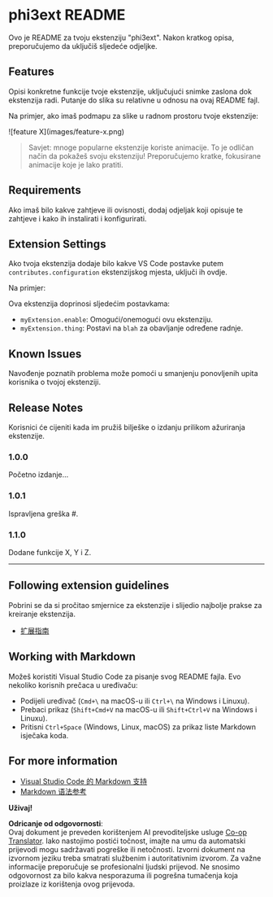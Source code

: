 <!--
CO_OP_TRANSLATOR_METADATA:
{
  "original_hash": "be0b2937160c486180ded27e4f14adeb",
  "translation_date": "2025-05-09T05:06:04+00:00",
  "source_file": "code/07.Lab/01/Apple/phi3ext/README.md",
  "language_code": "hr"
}
-->
# phi3ext README

Ovo je README za tvoju ekstenziju "phi3ext". Nakon kratkog opisa, preporučujemo da uključiš sljedeće odjeljke.

## Features

Opisi konkretne funkcije tvoje ekstenzije, uključujući snimke zaslona dok ekstenzija radi. Putanje do slika su relativne u odnosu na ovaj README fajl.

Na primjer, ako imaš podmapu za slike u radnom prostoru tvoje ekstenzije:

\!\[feature X\]\(images/feature-x.png\)

> Savjet: mnoge popularne ekstenzije koriste animacije. To je odličan način da pokažeš svoju ekstenziju! Preporučujemo kratke, fokusirane animacije koje je lako pratiti.

## Requirements

Ako imaš bilo kakve zahtjeve ili ovisnosti, dodaj odjeljak koji opisuje te zahtjeve i kako ih instalirati i konfigurirati.

## Extension Settings

Ako tvoja ekstenzija dodaje bilo kakve VS Code postavke putem `contributes.configuration` ekstenzijskog mjesta, uključi ih ovdje.

Na primjer:

Ova ekstenzija doprinosi sljedećim postavkama:

* `myExtension.enable`: Omogući/onemogući ovu ekstenziju.
* `myExtension.thing`: Postavi na `blah` za obavljanje određene radnje.

## Known Issues

Navođenje poznatih problema može pomoći u smanjenju ponovljenih upita korisnika o tvojoj ekstenziji.

## Release Notes

Korisnici će cijeniti kada im pružiš bilješke o izdanju prilikom ažuriranja ekstenzije.

### 1.0.0

Početno izdanje...

### 1.0.1

Ispravljena greška #.

### 1.1.0

Dodane funkcije X, Y i Z.

---

## Following extension guidelines

Pobrini se da si pročitao smjernice za ekstenzije i slijedio najbolje prakse za kreiranje ekstenzija.

* [扩展指南](https://code.visualstudio.com/api/references/extension-guidelines?WT.mc_id=aiml-137032-kinfeylo)

## Working with Markdown

Možeš koristiti Visual Studio Code za pisanje svog README fajla. Evo nekoliko korisnih prečaca u uređivaču:

* Podijeli uređivač (`Cmd+\` na macOS-u ili `Ctrl+\` na Windows i Linuxu).
* Prebaci prikaz (`Shift+Cmd+V` na macOS-u ili `Shift+Ctrl+V` na Windows i Linuxu).
* Pritisni `Ctrl+Space` (Windows, Linux, macOS) za prikaz liste Markdown isječaka koda.

## For more information

* [Visual Studio Code 的 Markdown 支持](http://code.visualstudio.com/docs/languages/markdown?WT.mc_id=aiml-137032-kinfeylo)
* [Markdown 语法参考](https://help.github.com/articles/markdown-basics/)

**Uživaj!**

**Odricanje od odgovornosti**:  
Ovaj dokument je preveden korištenjem AI prevoditeljske usluge [Co-op Translator](https://github.com/Azure/co-op-translator). Iako nastojimo postići točnost, imajte na umu da automatski prijevodi mogu sadržavati pogreške ili netočnosti. Izvorni dokument na izvornom jeziku treba smatrati službenim i autoritativnim izvorom. Za važne informacije preporučuje se profesionalni ljudski prijevod. Ne snosimo odgovornost za bilo kakva nesporazuma ili pogrešna tumačenja koja proizlaze iz korištenja ovog prijevoda.